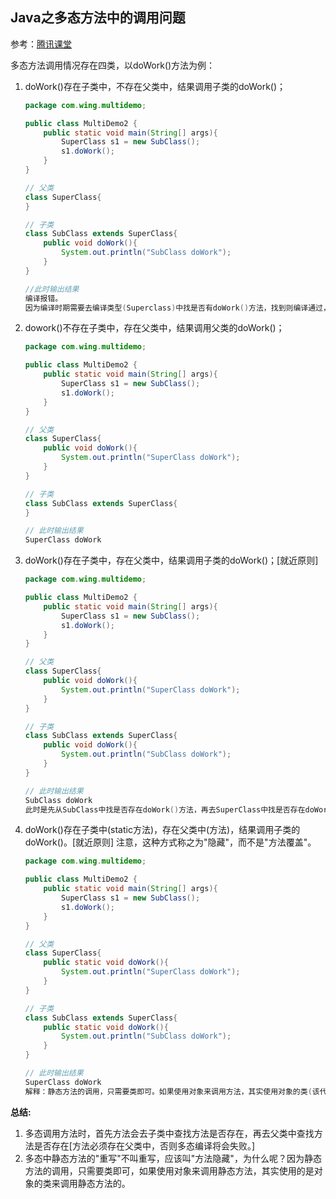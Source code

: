 ## Java之多态方法中的调用问题

参考：[腾讯课堂](https://ke.qq.com/webcourse/index.html#course_id=147646&term_id=100167776&taid=747414503964862&vid=n1411d4d7v9)

多态方法调用情况存在四类，以doWork()方法为例：

1. doWork()存在子类中，不存在父类中，结果调用子类的doWork()；

   ```java
   package com.wing.multidemo;

   public class MultiDemo2 {
       public static void main(String[] args){
           SuperClass s1 = new SubClass();
           s1.doWork();
       }
   }

   // 父类
   class SuperClass{
   }

   // 子类
   class SubClass extends SuperClass{
       public void doWork(){
           System.out.println("SubClass doWork");
       }
   }

   //此时输出结果
   编译报错。
   因为编译时期需要去编译类型(Superclass)中找是否有doWork()方法，找到则编译通过，找不到则编译失败。
   ```

2. dowork()不存在子类中，存在父类中，结果调用父类的doWork()；

   ```java
   package com.wing.multidemo;

   public class MultiDemo2 {
       public static void main(String[] args){
           SuperClass s1 = new SubClass();
           s1.doWork();
       }
   }

   // 父类
   class SuperClass{
       public void doWork(){
           System.out.println("SuperClass doWork");
       }
   }

   // 子类
   class SubClass extends SuperClass{
   }

   // 此时输出结果
   SuperClass doWork
   ```

3. doWork()存在子类中，存在父类中，结果调用子类的doWork()；[就近原则]

   ```java
   package com.wing.multidemo;

   public class MultiDemo2 {
       public static void main(String[] args){
           SuperClass s1 = new SubClass();
           s1.doWork();
       }
   }

   // 父类
   class SuperClass{
       public void doWork(){
           System.out.println("SuperClass doWork");
       }
   }

   // 子类
   class SubClass extends SuperClass{
       public void doWork(){
           System.out.println("SubClass doWork");
       }
   }

   // 此时输出结果
   SubClass doWork
   此时是先从SubClass中找是否存在doWork()方法，再去SuperClass中找是否存在doWork()方法。
   ```

4. doWork()存在子类中(static方法)，存在父类中(方法)，结果调用子类的doWork()。[就近原则]
   注意，这种方式称之为"隐藏"，而不是"方法覆盖"。

   ```java
   package com.wing.multidemo;

   public class MultiDemo2 {
       public static void main(String[] args){
           SuperClass s1 = new SubClass();
           s1.doWork();
       }
   }

   // 父类
   class SuperClass{
       public static void doWork(){
           System.out.println("SuperClass doWork");
       }
   }

   // 子类
   class SubClass extends SuperClass{
       public static void doWork(){
           System.out.println("SubClass doWork");
       }
   }

   // 此时输出结果
   SuperClass doWork
   解释：静态方法的调用，只需要类即可。如果使用对象来调用方法，其实使用对象的类(该代码中为SuperClass)调用静态方法。
   ```

**总结:**

1. 多态调用方法时，首先方法会去子类中查找方法是否存在，再去父类中查找方法是否存在[方法必须存在父类中，否则多态编译将会失败。]
2. 多态中静态方法的"重写"不叫重写，应该叫"方法隐藏"，为什么呢？因为静态方法的调用，只需要类即可，如果使用对象来调用静态方法，其实使用的是对象的类来调用静态方法的。